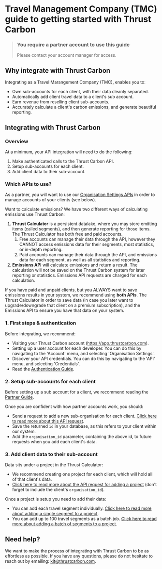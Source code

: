 # **Travel Management Company (TMC)** guide to getting started with Thrust Carbon

<!-- theme: warning -->

> ### You require a partner account to use this guide
> Please contact your account manager for access.

## Why integrate with Thrust Carbon

Integrating as a Travel Marangement Company (TMC), enables you to:

* Own sub-accounts for each client, with their data cleanly separated.
* Automatically add client travel data to a client's sub account.
* Earn revenue from reselling client sub-accounts.
* Accurately calculate a client's carbon emissions, and generate beautiful reporting.

## Integrating with Thrust Carbon

### Overview

At a minimum, your API integration will need to do the following:

1. Make authenticated calls to the Thrust Carbon API.
2. Setup sub-accounts for each client.
3. Add client data to their sub-account.

### Which APIs to use?

As a partner, you will want to use our [Organisation Settings APIs](endpoints/5-organisation-settings.v1.yaml) in order to manage accounts of your clients (see below).

Want to calculate emissions? We have two different ways of calculating emissions use Thrust Carbon:

1. **Thrust Calculator** is a persistent datalake, where you may store emitting items (called segments), and then generate reporting for those items. The Thrust Calculator has both free and paid accounts.
    1. Free accounts can manage their data through the API, however they CANNOT access emissions data for their segments, most statistics, or in-depth reporting.
    2. Paid accounts can manage their data through the API, and emissions data for each segment, as well as all statistics and reporting.
2. **Emissions API** will calculate emissions and return a result. The calculation will not be saved on the Thrust Carbon system for later reporting or statistics. Emissions API requests are charged for each calculation.

If you have paid and unpaid clients, but you ALWAYS want to save emissions results in your system, we recommend using **both APIs**. The Thrust Calculator in order to save data (in case you later want to upgrade/downgrade that client on a premium subscription), and the Emissions API to ensure you have that data on your system.

### 1. First steps & authentication

Before integrating, we recommend:

* Visiting your Thrust Carbon account (https://app.thrustcarbon.com).
* Setting up a user account for each developer. You can do this by navigating to the 'Account' menu, and selecting 'Organisation Settings'.
* Discover your API credentials. You can do this by navigating to the 'API' menu, and selecting 'Credentials'.
* Read the [Authentication Guide](../guides/2.Authentication.md).

### 2. Setup sub-accounts for each client

Before setting up a sub account for a client, we recommend reading the [Partner Guide](../guides/3.Partner-Guide.md).

Once you are confident with how partner accounts work, you should:

* Send a request to add a new sub-organisation for each client. [Click here to read more about this API request](endpoints/5-organisation-settings.v1.yaml/paths/~1api~11~1setting~1organisation~1sub-organisations).
* Save the returned `id` in your database, as this refers to your client within our system.
* Add the `organisation_id` parameter, containing the above id, to future requests when you add each client's data. 

### 3. Add client data to their sub-account

Data sits under a project in the Thrust Calculator:

* We recommend creating one project for each client, which will hold all of that client's data.
* [Click here to read more about the API request for adding a project](https://docs.thrustcarbon.com/docs/thrust-docs/endpoints/1-calculator.v1.json/paths/~1projects/post) (don't forget to include the client's `organisation_id`).

Once a project is setup you need to add their data:

* You can add each travel segment individually. [Click here to read more about adding a single segment to a project](https://docs.thrustcarbon.com/docs/thrust-docs/endpoints/1-calculator.v1.json/paths/~1projects~1%7BprojectId%7D~1segments/post).
* You can add up to 100 travel segments as a batch job. [Click here to read more about adding a batch of segments to a project](https://docs.thrustcarbon.com/docs/thrust-docs/endpoints/1-calculator.v1.json/paths/~1projects~1%7BprojectId%7D~1segments~1batch/post).

## Need help?

We want to make the process of integrating with Thrust Carbon to be as effortless as possible. If you have any questions, please do not hesitate to reach out by emailing: [kit@thrustcarbon.com](mailto:kit@thrustcarbon.com?subject=API+Support).